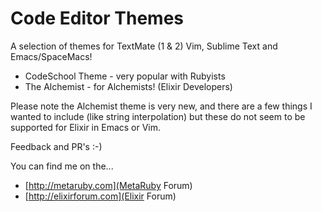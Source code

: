 # Code Editor Themes

A selection of themes for TextMate (1 & 2) Vim, Sublime Text and Emacs/SpaceMacs!

- CodeSchool Theme - very popular with Rubyists
- The Alchemist - for Alchemists! (Elixir Developers)

Please note the Alchemist theme is very new, and there are a few things I wanted to include (like string interpolation) but these do not seem to be supported for Elixir in Emacs or Vim.

Feedback and PR's :-)

You can find me on the...

- [http://metaruby.com](MetaRuby Forum)
- [http://elixirforum.com](Elixir Forum)


